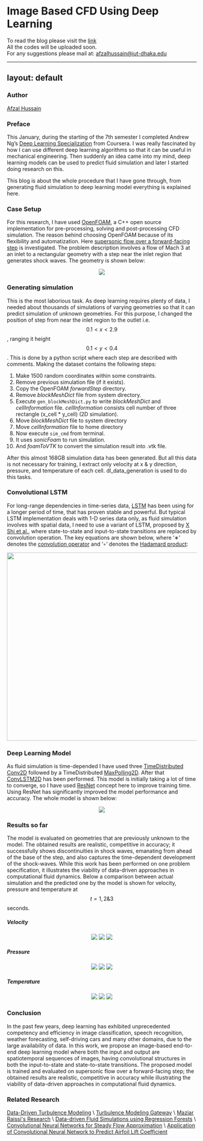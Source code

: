 # Image Based CFD Using Deep Learning

To read the blog please visit the [link](https://illusorytime.github.io/Image-Based-CFD-Using-Deep-Learning/) \
All the codes will be uploaded soon. \
For any suggestions please mail at: afzalhussain@iut-dhaka.edu

---
layout: default
---

### Author
[Afzal Hussain](https://illusorytime.github.io/)

### Preface
This January, during the starting of the 7th semester I completed Andrew Ng’s [Deep Learning Specialization](https://www.coursera.org/specializations/deep-learning) from Coursera. I was really fascinated by how I can use different deep learning algorithms so that it can be useful in mechanical engineering. Then suddenly an idea came into my mind, deep learning models can be used to predict fluid simulation and later I started doing research on this.

This blog is about the whole procedure that I have gone through, from generating fluid simulation to deep learning model everything is explained here.

### Case Setup
For this research, I have used [OpenFOAM](https://en.wikipedia.org/wiki/OpenFOAM), a C++ open source implementation for pre-processing, solving and post-processing CFD simulation. The reason behind choosing OpenFOAM because of its flexibility and automatization. Here [supersonic flow over a forward-facing step](https://www.openfoam.com/documentation/tutorial-guide/tutorialse6.php) is investigated. The problem description involves a flow of Mach 3 at an inlet to a rectangular geometry with a step near the inlet region that generates shock waves. The geometry is shown below:

<p align="center">
  <img src="assets/geometry.png">
</p>

### Generating simulation 
This is the most laborious task. As deep learning requires plenty of data, I needed about thousands of simulations of varying geometries so that it can predict simulation of unknown geometries. For this purpose, I changed the position of step from near the inlet region to the outlet i.e.  $$0.1 < x < 2.9$$, ranging it height $$0.1 < y < 0.4$$. This is done by a python script where each step are described with comments. Making the dataset contains the following steps:
  1. Make 1500 random coordinates within some constraints.
  2. Remove previous simulation file (if it exists).
  3. Copy the OpenFOAM _forwardStep_ directory.
  4. Remove _blockMeshDict_ file from system directory.
  5. Execute `gen_blockMeshDict.py` to write _blockMeshDict_ and _cellInformation_ file.
     _cellInformation_ consists cell number of three rectangle (x_cell * y_cell) (2D simulation). 
  6. Move _blockMeshDict_ file to system directory
  7. Move _cellInformation_ file to home directory
  8. Now execute `sim_cmd` from terminal. 
  9. It uses _sonicFoam_ to run simulation.
10. And _foamToVTK_ to convert the simulation result into .vtk file.

After this almost 168GB simulation data has been generated. But all this data is not necessary for training, I extract only velocity at x & y direction, pressure, and temperature of each cell. dl_data_generation is used to do this tasks.

### Convolutional LSTM
For long-range dependencies in time-series data, [LSTM](http://colah.github.io/posts/2015-08-Understanding-LSTMs/) has been using for a longer period of time, that has proven stable and powerful. But typical LSTM implementation deals with 1-D series data only, as fluid simulation involves with spatial data, I need to use a variant of LSTM, proposed by [X Shi et al.](https://arxiv.org/abs/1506.04214), where state-to-state and input-to-state transitions are replaced by convolution operation. The key equations are shown below, where ‘∗’ denotes the [convolution operator](https://en.wikipedia.org/wiki/Convolution) and ‘◦’ denotes the [Hadamard product](https://en.wikipedia.org/wiki/Hadamard_product_(matrices)):

<p align="center">
  <img height="500" width="750" src="assets/C-LSTM.png">
</p>

### Deep Learning Model 

As fluid simulation is time-depended I have used three [TimeDistributed](https://keras.io/layers/wrappers/) [Conv2D](https://keras.io/layers/convolutional/#conv2d) followed by a TimeDistributed [MaxPolling2D](https://keras.io/layers/pooling/#maxpooling2d). After that [ConvLSTM2D](https://keras.io/layers/recurrent/#convlstm2d) has been performed. This model is initially taking a lot of time to converge, so I have used [ResNet](https://arxiv.org/abs/1512.03385) concept here to improve training time. Using ResNet has significantly improved the model performance and accuracy. The whole model is shown below:

<p align="center">
  <img src="assets/my_model.png">
</p>

### Results so far

The model is evaluated on geometries that are previously unknown to the model. The obtained results are realistic, competitive in accuracy; it successfully shows discontinuities in shock waves, emanating from ahead of the base of the step, and also captures the time-dependent development of the shock-waves. While this work has been performed on one problem specification, it illustrates the viability of data-driven approaches in computational fluid dynamics. Below a comparison between actual simulation and the predicted one by the model is shown for velocity, pressure and temperature at $$t = 1, 2 \& 3$$ seconds.

##### Velocity

<p align="center">
  <img src="assets/plots/U/1s.png">
  <img src="assets/plots/U/3s.png">
  <img src="assets/plots/U/5s.png">
</p>

##### Pressure

<p align="center">
  <img src="assets/plots/p/1s.png">
  <img src="assets/plots/p/3s.png">
  <img src="assets/plots/p/5s.png">
</p>

##### Temperature

<p align="center">
  <img src="assets/plots/T/1s.png">
  <img src="assets/plots/T/3s.png">
  <img src="assets/plots/T/5s.png">
</p>

### Conclusion

In the past few years, deep learning has exhibited unprecedented competency and efficiency in image classification, speech recognition, weather forecasting, self-driving cars and many other domains, due to the large availability of data. In this work, we propose an image-based end-to-end deep learning model where both the input and output are spatiotemporal sequences of images, having convolutional structures in both the input-to-state and state-to-state transitions. The proposed model is trained and evaluated on supersonic flow over a forward-facing step; the obtained results are realistic, competitive in accuracy while illustrating the viability of data-driven approaches in computational fluid dynamics.

### Related Research

[Data-Driven Turbulence Modeling](https://www.aoe.vt.edu/people/faculty/xiaoheng/personal-page/research/data.html) \\
[Turbulence Modeling Gateway](http://turbgate.engin.umich.edu/publications/) \\
[Maziar Raissi's Research](http://www.dam.brown.edu/people/mraissi/research/) \\
[Data-driven Fluid Simulations using Regression Forests](https://www.inf.ethz.ch/personal/ladickyl/fluid_sigasia15.pdf) \\
[Convolutional Neural Networks for Steady Flow Approximation](https://autodeskresearch.com/sites/default/files/ADSK-KDD2016.pdf) \\
[Application of Convolutional Neural Network to Predict Airfoil Lift Coefficient](https://pdfs.semanticscholar.org/ef39/ed630a8fca2e33fb2253e2a9faf4e3ad391d.pdf)

